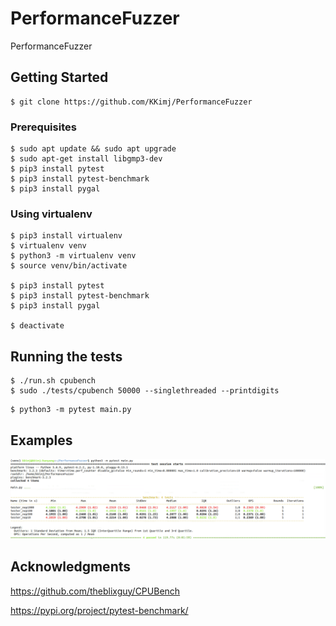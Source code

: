 # PerformanceFuzzer
PerformanceFuzzer

## Getting Started
```
$ git clone https://github.com/KKimj/PerformanceFuzzer
```

### Prerequisites
```
$ sudo apt update && sudo apt upgrade
$ sudo apt-get install libgmp3-dev
$ pip3 install pytest
$ pip3 install pytest-benchmark
$ pip3 install pygal
```

### Using virtualenv
```
$ pip3 install virtualenv
$ virtualenv venv
$ python3 -m virtualenv venv
$ source venv/bin/activate

$ pip3 install pytest
$ pip3 install pytest-benchmark
$ pip3 install pygal

$ deactivate
```

## Running the tests
```
$ ./run.sh cpubench
$ sudo ./tests/cpubench 50000 --singlethreaded --printdigits
```

```
$ python3 -m pytest main.py
```

## Examples

![Alt text](screenshots/screenshot1.PNG?raw=true "Title")

## Acknowledgments
https://github.com/theblixguy/CPUBench

https://pypi.org/project/pytest-benchmark/

